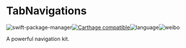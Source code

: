 # TabNavigations

![swift-package-manager](https://img.shields.io/badge/swift--package--manager-available-orange.svg)[![Carthage compatible](https://img.shields.io/badge/Carthage-compatible-4BC51D.svg?style=flat)](https://github.com/Carthage/Carthage)![language](https://img.shields.io/badge/swift3.x-available-orange.svg)![weibo](https://img.shields.io/badge/weibo-@devedbox-blue.svg)

A powerful navigation kit.
